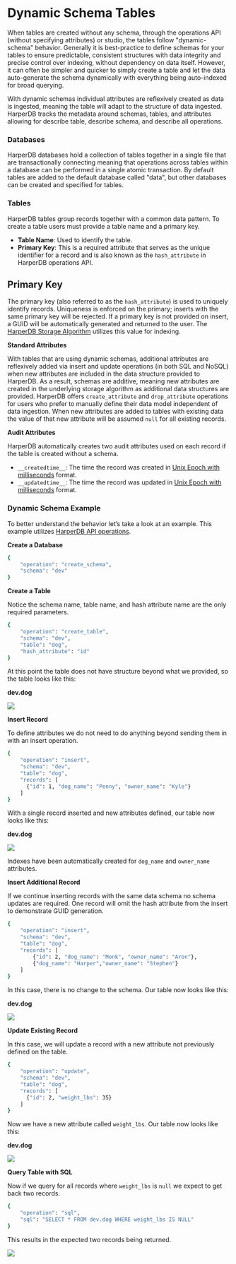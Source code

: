 # Dynamic Schema Tables
When tables are created without any schema, through the operations API (without specifying attributes) or studio, the tables follow "dynamic-schema" behavior. Generally it is best-practice to define schemas for your tables to ensure predictable, consistent structures with data integrity and precise control over indexing, without dependency on data itself. However, it can often be simpler and quicker to simply create a table and let the data auto-generate the schema dynamically with everything being auto-indexed for broad querying.

With dynamic schemas individual attributes are reflexively created as data is ingested, meaning the table will adapt to the structure of data ingested. HarperDB tracks the metadata around schemas, tables, and attributes allowing for describe table, describe schema, and describe all operations.

### Databases

HarperDB databases hold a collection of tables together in a single file that are transactionally connecting meaning that operations across tables within a database can be performed in a single atomic transaction. By default tables are added to the default database called "data", but other databases can be created and specified for tables.

### Tables

HarperDB tables group records together with a common data pattern. To create a table users must provide a table name and a primary key.

* **Table Name**: Used to identify the table.
* **Primary Key**: This is a required attribute that serves as the unique identifier for a record and is also known as the `hash_attribute` in HarperDB operations API.

## Primary Key

The primary key (also referred to as the `hash_attribute`) is used to uniquely identify records. Uniqueness is enforced on the primary; inserts with the same primary key will be rejected. If a primary key is not provided on insert, a GUID will be automatically generated and returned to the user. The [HarperDB Storage Algorithm](storage-algorithm.md) utilizes this value for indexing.

**Standard Attributes**

With tables that are using dynamic schemas, additional attributes are reflexively added via insert and update operations (in both SQL and NoSQL) when new attributes are included in the data structure provided to HarperDB. As a result, schemas are additive, meaning new attributes are created in the underlying storage algorithm as additional data structures are provided. HarperDB offers `create_attribute` and `drop_attribute` operations for users who prefer to manually define their data model independent of data ingestion. When new attributes are added to tables with existing data the value of that new attribute will be assumed `null` for all existing records.

**Audit Attributes**

HarperDB automatically creates two audit attributes used on each record if the table is created without a schema.

* `__createdtime__`: The time the record was created in [Unix Epoch with milliseconds](https://www.epochconverter.com/) format.
* `__updatedtime__`: The time the record was updated in [Unix Epoch with milliseconds](https://www.epochconverter.com/) format.

### Dynamic Schema Example

To better understand the behavior let’s take a look at an example. This example utilizes [HarperDB API operations](https://api.harperdb.io/).

**Create a Database**

```bash
{
    "operation": "create_schema",
    "schema": "dev"
}
```

**Create a Table**

Notice the schema name, table name, and hash attribute name are the only required parameters.

```bash
{
    "operation": "create_table",
    "schema": "dev",
    "table": "dog",
    "hash_attribute": "id"
}
```

At this point the table does not have structure beyond what we provided, so the table looks like this:

**dev.dog**

![](../../images/reference/dynamic\_schema\_2\_create\_table.png.webp)

**Insert Record**

To define attributes we do not need to do anything beyond sending them in with an insert operation.

```bash
{
    "operation": "insert",
    "schema": "dev",
    "table": "dog",
    "records": [
      {"id": 1, "dog_name": "Penny", "owner_name": "Kyle"}
    ]
}
```

With a single record inserted and new attributes defined, our table now looks like this:

**dev.dog**

![](../../images/reference/dynamic\_schema\_3\_insert\_record.png.webp)

Indexes have been automatically created for `dog_name` and `owner_name` attributes.

**Insert Additional Record**

If we continue inserting records with the same data schema no schema updates are required. One record will omit the hash attribute from the insert to demonstrate GUID generation.

```bash
{
    "operation": "insert",
    "schema": "dev",
    "table": "dog",
    "records": [
        {"id": 2, "dog_name": "Monk", "owner_name": "Aron"},
        {"dog_name": "Harper","owner_name": "Stephen"}
    ]
}
```

In this case, there is no change to the schema. Our table now looks like this:

**dev.dog**

![](../../images/reference/dynamic\_schema\_4\_insert\_additional\_record.png.webp)

**Update Existing Record**

In this case, we will update a record with a new attribute not previously defined on the table.

```bash
{
    "operation": "update",
    "schema": "dev",
    "table": "dog",
    "records": [
      {"id": 2, "weight_lbs": 35}
    ]
}
```

Now we have a new attribute called `weight_lbs`. Our table now looks like this:

**dev.dog**

![](../../images/reference/dynamic\_schema\_5\_update\_existing\_record.png.webp)

**Query Table with SQL**

Now if we query for all records where `weight_lbs` is `null` we expect to get back two records.

```bash
{
    "operation": "sql",
    "sql": "SELECT * FROM dev.dog WHERE weight_lbs IS NULL"
}
```

This results in the expected two records being returned.

![](../../images/reference/dynamic\_schema\_6\_query\_table\_with\_sql.png.webp)
